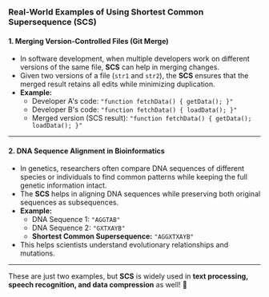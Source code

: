 ### **Real-World Examples of Using Shortest Common Supersequence (SCS)**  

#### **1. Merging Version-Controlled Files (Git Merge)**
   - In software development, when multiple developers work on different versions of the same file, **SCS** can help in merging changes.  
   - Given two versions of a file (`str1` and `str2`), the **SCS** ensures that the merged result retains all edits while minimizing duplication.  
   - **Example:**  
     - Developer A's code: `"function fetchData() { getData(); }"`  
     - Developer B's code: `"function fetchData() { loadData(); }"`  
     - Merged version (SCS result): `"function fetchData() { getData(); loadData(); }"`

---

#### **2. DNA Sequence Alignment in Bioinformatics**
   - In genetics, researchers often compare DNA sequences of different species or individuals to find common patterns while keeping the full genetic information intact.  
   - The **SCS** helps in aligning DNA sequences while preserving both original sequences as subsequences.  
   - **Example:**  
     - DNA Sequence 1: `"AGGTAB"`  
     - DNA Sequence 2: `"GXTXAYB"`  
     - **Shortest Common Supersequence:** `"AGGXTXAYB"`  
   - This helps scientists understand evolutionary relationships and mutations.

---

These are just two examples, but **SCS** is widely used in **text processing, speech recognition, and data compression** as well! 🚀
